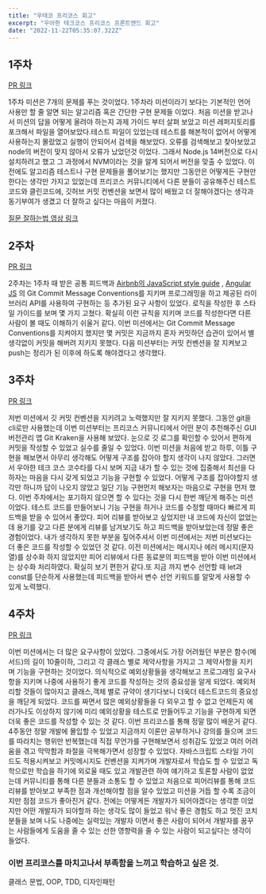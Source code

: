```yaml
---
title: "우테코 프리코스 회고"
excerpt: "우아한 테크코스 프리코스 프론트엔드 회고"
date: "2022-11-22T05:35:07.322Z"
---
```


## 1주차

[PR 링크](https://github.com/woowacourse-precourse/javascript-onboarding/pull/170)

1주차 미션은 7개의 문제를 푸는 것이었다.
1주차라 미션이라기 보다는 기본적인 언어 사용만 할 줄 알면 되는 알고리즘 혹은 간단한 구현 문제들 이었다.
처음 미션을 받고나서 미션의 답을 어떻게 올려야 하는지 과제 가이드 부터 살펴 보았고 미션 레퍼지토리를 포크해서 파일을 열어보았다.테스트 파일이 있었는데 테스트를 해본적이 없어서 어떻게 사용하는지 몰랐었고 실행이 안되어서 검색을 해보았다.
오류를 검색해보고 찾아보았고 node의 버전이 맞지 않아서 오류가 났었던것 이었다.
그래서 Node.js 14버전으로 다시 설치하려고 했고 그 과정에서 NVM이라는 것을 알게 되어서 버전을 맞출 수 있었다.
이전에도 알고리즘 테스트나 구현 문제들을 풀어보기는 했지만 그동안은 어떻게든 구현만 한다는 생각만 가지고 있었는데 프리코스 커뮤니티에서 다른 분들이 공유해주신 테스트코드와 클린코드에, 깃허브 커밋 컨벤션을 보면서 많이 배웠고 더 잘해야겠다는 생각과 동기부여가 생겼고 더 잘하고 싶다는 마음이 커졌다.

[질문 잘하는법 영상 링크](https://www.youtube.com/watch?v=L2p1mdpxD5w)

## 2주차

[PR 링크](https://github.com/woowacourse-precourse/javascript-baseball/pull/26)

2주차는 1주차 때 받은 공통 피드백과 [Airbnb의 JavaScript style guide](https://github.com/airbnb/javascript) , [Angular JS](https://gist.github.com/stephenparish/9941e89d80e2bc58a153) 의 Git Commit Message Conventions를 지키며 프로그래밍을 하고 제공된 라이브러리 API를 사용하여 구현하는 등 추가된 요구 사항이 있었다. 로직을 작성한 후 스타일 가이드를 보며 몇 가지 고쳤다. 확실히 이런 규칙을 지키며 코드를 작성한다면 다른 사람이 볼 때도 이해하기 쉬울거 같다. 이번 미션에서는 Git Commit Message Conventions를 지켜야지 했지만 몇 커밋은 지금까지 혼자 커밋하던 습관이 있어서 별 생각없이 커밋을 해버려 지키지 못했다. 다음 미션부터는 커밋 컨벤션을 잘 지켜보고 push는 정리가 된 이후에 하도록 해야겠다고 생각했다.

## 3주차

[PR 링크](https://github.com/woowacourse-precourse/javascript-lotto/pull/236)

저번 미션에서 깃 커밋 컨벤션을 지키려고 노력했지만 잘 지키지 못했다. 그동안 git을 cli로만 사용했는데 이번 미션부터는 프리코스 커뮤니티에서 어떤 분이 추천해주신 GUI 버전관리 앱 Git Kraken을 사용해 보았다. 눈으로 깃 로그를 확인할 수 있어서 편하게 커밋을 작성할 수 있었고 실수를 줄일 수 있었다. 이번 미션을 처음에 받고 하루, 이틀 구현을 해보면서 아무리 생각해도 어떻게 구조를 잡아야 할지 생각이 나지 않았다. 그러면서 우아한 테크 코스 코수타를 다시 보며 지금 내가 할 수 있는 것에 집중해서 최선을 다하자는 마음을 다시 갖게 되었고 기능을 구현할 수 있었다. 어떻게 구조를 잡아야할지 생각만 하니까 답이 나오지 않았고 일단 기능 구현먼저 해보자는 마음으로 구현을 먼저 했다. 이번 주차에서는 포기하지 않으면 할 수 있다는 것을 다시 한번 깨닫게 해주는 미션이었다. 테스트 코드를 만들어보니 기능 구현을 하거나 코드를 수정할 때마다 빠르게 피드백을 받을 수 있어서 좋았다. 피어 리뷰를 받아보고 싶었지만 내 코드에 자신이 없었는데 용기를 갖고 다른 분에게 리뷰를 남겨보기도 하고 피드백을 받아보았는데 정말 좋은 경험이었다. 내가 생각하지 못한 부분을 짚어주셔서 이번 미션에서는 저번 미션보다는 더 좋은 코드를 작성할 수 있었던 것 같다. 이전 미션에서는 메시지나 에러 메시지(문자열)를 상수화 하지 않았지만 피어 리뷰에서 다른 동료분의 피드백을 받아 이번 미션에서는 상수화 처리하였다. 확실히 보기 편한거 같다.또 지금 까지 변수 선언할 때 let과 const를 단순하게 사용했는데 피드백을 받아서 변수 선언 키워드를 알맞게 사용할 수 있게 노력했다.

## 4주차

[PR 링크](https://github.com/woowacourse-precourse/javascript-bridge/pull/116)

이번 미션에서는 더 많은 요구사항이 있었다. 그중에서도 가장 어려웠던 부분은 함수(메서드)의 길이 10줄이하, 그리고 각 클래스 별로 제약사항을 가지고 그 제약사항을 지키며 기능을 구현하는 것이었다. 의식적으로 예외상황들을 생각해보고 프로그래밍 요구사항을 지키며 나중에 사용하기 좋게 코드를 작성하는 것의 중요성을 알게 되었다. 예외처리할 것들이 많아지고 클래스,객체 별로 규약이 생기다보니 더욱더 테스트코드의 중요성을 깨닫게 되었다. 코드를 짜면서 많은 예외상황들을 다 외우고 할 수 없고 언제든지 에러가나도 이상하지 않기에 미리 예외상황을 테스트로 만들어두고 기능을 구현하게 되면 더욱 좋은 코드를 작성할 수 있는 것 같다. 이번 프리코스를 통해 정말 많이 배운거 같다. 4주동안 정말 개발에 몰입할 수 있었고 지금까지 이론만 공부하거나 강의를 들으며 코드를 따라치는 행위만 반복했는데 직접 무언가를 구현해보면서 성취감도 있었고 여러 어려움을 겪고 막막함과 좌절을 극복해가면서 성장할 수 있었다. 자바스크립트 스타일 가이드도 적용시켜보고 커밋메시지도 컨벤션을 지켜가며 개발자로서 학습도 할 수 있었고 독학으로만 학습을 하기에 외로울 때도 있고 개발관련 하여 얘기하고 토론할 사람이 없었는데 커뮤니티를 통해 다른 분들과 소통도 할 수 있었고 처음으로 피어리뷰를 통해 코드리뷰를 받아보고 부족한 점과 개선해야할 점을 알수 있었고 미션을 거듭 할 수록 조금이지만 점점 코드가 좋아진거 같다. 전에는 어떻게든 개발자가 되어야겠다는 생각뿐 이었지만 어떤 개발자가 되야할까 하는 생각도 많이 들었고 워낙 좋은 경험도 하고 멋진 코치분들을 보며 나도 나중에는 실력있는 개발자 이면서 좋은 사람이 되어서 개발자를 꿈꾸는 사람들에게 도움을 줄 수 있는 선한 영향력을 줄 수 있는 사람이 되고싶다는 생각이 들었다.

### 이번 프리코스를 마치고나서 부족함을 느끼고 학습하고 싶은 것.

클래스 문법, OOP, TDD, 디자인패턴
